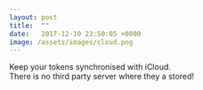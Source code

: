 ```yaml
---
layout: post
title:  ""
date:   2017-12-10 23:50:05 +0000
image: /assets/images/cloud.png
---
```

Keep your tokens synchronised with iCloud. <br>
There is no third party server where they a stored!
